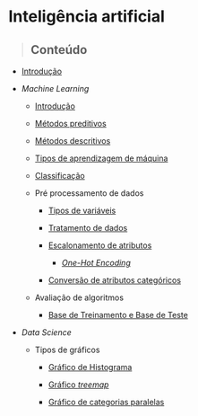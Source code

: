# Inteligência artificial

> ## **Conteúdo**

- [Introdução](./introduction.md)

- _Machine Learning_

    - [Introdução](./machine-learning/introduction.md)

    - [Métodos preditivos](./machine-learning/preditive_methods.md)

    - [Métodos descritivos](./machine-learning/descritive_methods.md)

    - [Tipos de aprendizagem de máquina](./machine-learning/type-of-machine-learning.md)

    - [Classificação](./machine-learning/classifications.md)

    - Pré processamento de dados

        - [Tipos de variáveis](./machine-learning/data-pre-processing/variable-types.md)

        - [Tratamento de dados](./machine-learning/data-pre-processing/data-treatment.md)

        - [Escalonamento de atributos](./machine-learning/data-pre-processing/attribute-scaling.md)

            - [_One-Hot Encoding_](./machine-learning/data-pre-processing/one-hot-encoder.md)

        - [Conversão de atributos categóricos](./machine-learning/data-pre-processing/converting-categorical-attributes.md)

    - Avaliação de algoritmos

        - [Base de Treinamento e Base de Teste](./machine-learning/algorithm-evaluation/train-and-test-base.md)

- _Data Science_

    - Tipos de gráficos

        - [Gráfico de Histograma](./data-science/grafic-types/histograms.md)

        - [Gráfico _treemap_](./data-science/grafic-types/treemap.md)

        - [Gráfico de categorias paralelas](./data-science/grafic-types/parallel_categories.md)
